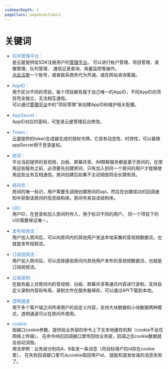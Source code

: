 ```yaml
---
sidebarDepth: 1
pageClass: pageGuanJianCi
---
```



# 关键词

- <span style="color:#4183c4;">SDK管理平台：</span>  
是云屋提供给SDK注册用户的[管理平台](https://sdk.cloudroom.com/mgr_sdk/)。 可以进行帐户管理、项目管理、录像管理、队列管理、 通信记录查询、用量监控等操作。  
[点此注册](https://sdk.cloudroom.com/mgr_sdk/register.html)一个账号，或者联系商务代为开通，或在网站咨询客服。

- <span id="appID" style="color:#4183c4;">AppID：</span>  
用于区分不同的项目。每个项目都有属于自己唯一的AppID，不同AppID的项目完全独立，无法相互通信。  
可以通过[管理平台](https://sdk.cloudroom.com/mgr_sdk/)中的“项目管理”来创建AppID和维护相关配置。

- <span id="appSecret" style="color:#4183c4;" >AppSecret：</span>  
AppID对应的密码，可登录云屋管理后台修改。

- <span id="Token" style="color:#4183c4;">Token：</span>  
云屋提供的token生成器生成的授权令牌。它具有动态性、时效性，可以替换appSecret用于登录鉴权。

- <span id="room" style="color:#4183c4;" >房间：</span>  
平台当前提供的音视频、白板、屏幕共享、IM群聊服务都是基于房间的，在使用这些服务之前，必须要先创建房间，只有加入到同一个房间的用户才能够使用这些业务互相通信。房间创建后如果不主动销毁将会长期有效。

- <span id="roomID" style="color:#4183c4;">房间号：</span>  
房间的唯一标识，用户需要先调用创建房间的api，然后在创建成功的回调通知中获取该房间的信息结构体。房间号来自该结构体。

- <span id="UID" style="color:#4183c4;" >UID: </span>  
用户ID，在登录和加入房间时传入，用于标识不同的用户。 同一个项目下的UID需要保证唯一。

- <span style="color:#4183c4;">发布视频流：</span>  
用户加入房间后，可以向房间内的其他用户发送本地采集的音视频数据流，也就是发布视频流。

- <span style="color:#4183c4;">订阅视频流：</span>  
用户加入房间后，可以选择接收房间内其他用户发布的音视频数据流，也就是订阅视频流。

- <span style="color:#4183c4;">云端录制: </span>  
在服务器上对房间内的音视频、白板、屏幕共享等通讯内容进行录制，支持自定义录制内容和布局，录制文件在服务器保存，可以通过API下载到本地。

- <span style="color:#4183c4;" id="transparentPassage">透明通道：</span>  
用于多个客户端之间传递用户的自定义内容，支持大块数据和小块数据两种模式，透明通道可以在房间外使用。

- <span id="cookie" style="color:#4183c4;" >cookie: </span>  
指接口cookie参数，提供给业务层的命令上下文本地缓存机制（cookie不会在网络上传输）。 在命令响应回调接口里传回给业务层，回调之后cookie数据就会自动消毁。  
用法举例：业务层分别向A、B各发一条消息（将目标用户的id存在cookie里）， 在失败回调接口里可从cookie取回用户id， 就能知道发给谁的消息失败了。